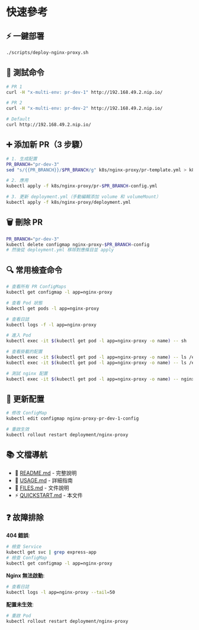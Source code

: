 # 快速參考

## ⚡ 一鍵部署

```bash
./scripts/deploy-nginx-proxy.sh
```

## 🧪 測試命令

```bash
# PR 1
curl -H "x-multi-env: pr-dev-1" http://192.168.49.2.nip.io/

# PR 2
curl -H "x-multi-env: pr-dev-2" http://192.168.49.2.nip.io/

# Default
curl http://192.168.49.2.nip.io/
```

## ➕ 添加新 PR（3 步驟）

```bash
# 1. 生成配置
PR_BRANCH="pr-dev-3"
sed "s/{{PR_BRANCH}}/$PR_BRANCH/g" k8s/nginx-proxy/pr-template.yml > k8s/nginx-proxy/pr-$PR_BRANCH-config.yml

# 2. 應用
kubectl apply -f k8s/nginx-proxy/pr-$PR_BRANCH-config.yml

# 3. 更新 deployment.yml（手動編輯添加 volume 和 volumeMount）
kubectl apply -f k8s/nginx-proxy/deployment.yml
```

## 🗑️ 刪除 PR

```bash
PR_BRANCH="pr-dev-3"
kubectl delete configmap nginx-proxy-$PR_BRANCH-config
# 然後從 deployment.yml 移除對應條目並 apply
```

## 🔍 常用檢查命令

```bash
# 查看所有 PR ConfigMaps
kubectl get configmap -l app=nginx-proxy

# 查看 Pod 狀態
kubectl get pods -l app=nginx-proxy

# 查看日誌
kubectl logs -f -l app=nginx-proxy

# 進入 Pod
kubectl exec -it $(kubectl get pod -l app=nginx-proxy -o name) -- sh

# 查看掛載的配置
kubectl exec -it $(kubectl get pod -l app=nginx-proxy -o name) -- ls /etc/nginx/conf.d/upstreams/
kubectl exec -it $(kubectl get pod -l app=nginx-proxy -o name) -- ls /etc/nginx/conf.d/routes/

# 測試 nginx 配置
kubectl exec -it $(kubectl get pod -l app=nginx-proxy -o name) -- nginx -t
```

## 🔄 更新配置

```bash
# 修改 ConfigMap
kubectl edit configmap nginx-proxy-pr-dev-1-config

# 重啟生效
kubectl rollout restart deployment/nginx-proxy
```

## 📚 文檔導航

- 📖 [README.md](./README.md) - 完整說明
- 📘 [USAGE.md](./USAGE.md) - 詳細指南
- 📄 [FILES.md](./FILES.md) - 文件說明
- ⚡ [QUICKSTART.md](./QUICKSTART.md) - 本文件

## ❓ 故障排除

**404 錯誤**:
```bash
# 檢查 Service
kubectl get svc | grep express-app
# 檢查 ConfigMap
kubectl get configmap -l app=nginx-proxy
```

**Nginx 無法啟動**:
```bash
# 查看日誌
kubectl logs -l app=nginx-proxy --tail=50
```

**配置未生效**:
```bash
# 重啟 Pod
kubectl rollout restart deployment/nginx-proxy
```

